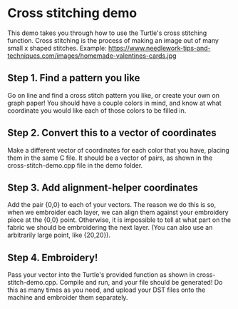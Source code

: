 # Cross stitching demo
This demo takes you through how to use the Turtle's cross stitching function. Cross stitching is the process of making an image out of many small x shaped stitches. Example: https://www.needlework-tips-and-techniques.com/images/homemade-valentines-cards.jpg
## Step 1. Find a pattern you like
Go on line and find a cross stitch pattern you like, or create your own on graph paper! You should have a couple colors in mind, and know at what coordinate you would like each of those colors to be filled in. 
## Step 2. Convert this to a vector of coordinates
Make a different vector of coordinates for each color that you have, placing them in the same C file. It should be a vector of pairs, as shown in the cross-stitch-demo.cpp file in the demo folder.
## Step 3. Add alignment-helper coordinates
Add the pair {0,0} to each of your vectors. The reason we do this is so, when we embroider each layer, we can align them against your embroidery piece at the {0,0} point. Otherwise, it is impossible to tell at what part on the fabric we should be embroidering the next layer. (You can also use an arbitrarily large point, like {20,20}).
## Step 4. Embroidery!
Pass your vector into the Turtle's provided function as shown in cross-stitch-demo.cpp. Compile and run, and your file should be generated! Do this as many times as you need, and upload your DST files onto the machine and embroider them separately. 